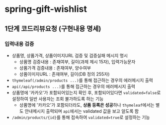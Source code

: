 # spring-gift-wishlist

## 1단계 코드리뷰요청 (구현내용 명세)
### 입력내용 검증
- 상품명, 상품가격, 상품이미지URL 검증 및 검증실패 메시지 명시
  - 상품명 검증내용 : 존재여부, 길이(과제 제시 15자), 입력가능문자
  - 상품가격 검증내용 : 존재여부, 양수여부
  - 상품이미지URL : 존재여부, 길이(DB 정의 255자)
- `thymeleaf(/admin/products ...)`를 통해 접근하는 경우의 에러메시지 출력
- `api(/api/products ...)`를 통해 접근하는 경우의 에러메시지 출력
- 상품명에 '카카오'가 포함되어있는지 확인 후, 포함되어있다면 `validated=false`로 설정하여 일반 사용자는 조회 불가하도록 하는 기능
  - 상품명에 '카카오'가 포함되더라도, **상품 등록은 성공**하나 `thymeleaf`에서는 별도 안내메시지 출력되며 `api`에서는 validated 값을 보고 알도록 함
- `/admin/products/{id}`를 통해 접속하여 `validated=true`로 설정하는 기능